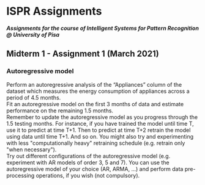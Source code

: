 # ISPR Assignments
***Assignments for the course of Intelligent Systems for Pattern Recognition @ University of Pisa***

## Midterm 1 - Assignment 1 (March 2021)
### Autoregressive model
Perform an autoregressive analysis of the “Appliances” column of the dataset which measures the energy consumption of appliances across a period of 4.5 months.<br>
Fit an autoregressive model on the first 3 months of data and estimate performance on the remaining 1.5 months.<br>
Remember to update the autoregressive model as you progress through the 1.5 testing months. For instance, if you have trained the model until time T, use it to predict at time T+1. Then to predict at time T+2 retrain the model using data until time T+1. And so on.<bt>
You might also try and experimenting with less "computationally heavy" retraining schedule (e.g. retrain only "when necessary").<br>
Try out different configurations of the autoregressive model (e.g. experiment with AR models of order 3, 5 and 7). You can use the autoregressive model of your choice (AR, ARMA, ...) and perform data pre-processing operations, if you wish (not compulsory).
